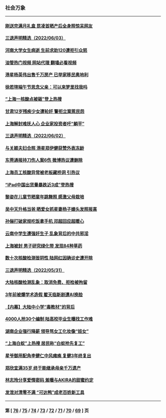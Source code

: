 ### 社会万象
---
#### [刚送完满月礼盒 昆凌首晒产后全身照惊呆网友](../../pages/ncid282/n13751953.md?06041245) 
#### [三退声明精选（2022/06/03）](../../pages/ncid282/n13752074.md?06041245) 
#### [河南大学女生病逝 生前求助120遭拒引众怒](../../pages/ncid282/n13751858.md?06041245) 
#### [油管热门视频 网站代理 翻墙必看视频](http://209.222.30.114:81/youtube.html?06041245)
#### [港星杨英伟出售千万房产 已举家移民奥地利](../../pages/ncid282/n13751923.md?06041245) 
#### [徐若瑄端午节思念父亲：可以来梦里找我吗](../../pages/ncid282/n13751913.md?06041245) 
#### [“上海一核酸点被砸”登上热搜](../../pages/ncid282/n13751565.md?06041245) 
#### [甘肃12岁残疾少女遭轮奸 警拒立案惹民怨](../../pages/ncid282/n13751538.md?06041245) 
#### [上海解封难抚人心 企业家投资者吁“躺平”](../../pages/ncid282/n13751501.md?06041245) 
#### [三退声明精选（2022/06/02）](../../pages/ncid282/n13751356.md?06041245) 
#### [与关颖夫妇合照 港星郑伊健获赞外表冻龄](../../pages/ncid282/n13751230.md?06041245) 
#### [东莞通报持刀伤人案6伤 微博热议遭删除](../../pages/ncid282/n13750925.md?06041245) 
#### [上海员工核酸异常被老板藏桥洞 引热议](../../pages/ncid282/n13750893.md?06041245) 
#### [“iPad中国出货量暴跌近3成”登热搜](../../pages/ncid282/n13750742.md?06041245) 
#### [黎姿在儿童节晒童年跳舞照 感激父母栽培](../../pages/ncid282/n13750476.md?06041245) 
#### [吴中天升格当爸 晒爱女抓星妻杨子姗头发照报喜](../../pages/ncid282/n13750447.md?06041245) 
#### [孙俪打破家规吃饭拿手机 邓超回应超暖心](../../pages/ncid282/n13750412.md?06041245) 
#### [云南中学生遭强奸生子 乱象背后的中共邪淫](../../pages/ncid282/n13750214.md?06041245) 
#### [上海被封 男子研究绿化带 发现84种草药](../../pages/ncid282/n13750071.md?06041245) 
#### [数十次核酸检测皆阴性 陆网红因确诊史遭开除](../../pages/ncid282/n13749706.md?06041245) 
#### [三退声明精选（2022/05/31）](../../pages/ncid282/n13749814.md?06041245) 
#### [大陆核酸检测乱象：取消免费、拒检被拘留](../../pages/ncid282/n13749693.md?06041245) 
#### [3年前被爆学术造假 翟天临新剧遭AI换脸](../../pages/ncid282/n13749545.md?06041245) 
#### [【内幕】大陆中小学“毒教材”的背后](../../pages/ncid282/n13749434.md?06041245) 
#### [4000人抢30个编制 陆高校毕业生曝找工作难](../../pages/ncid282/n13749224.md?06041245) 
#### [湖南企业强行降薪 领导骂女工化妆像“妓女”](../../pages/ncid282/n13749066.md?06041245) 
#### [“上海白蚁”上热搜 居民称“白蚁抢先复工”](../../pages/ncid282/n13740216.md?06041245) 
#### [星爷御用配角李健仁中风瘫痪 复健3年终复出](../../pages/ncid282/n13748938.md?06041245) 
#### [郑欣宜满35岁 终于能继承母亲千万遗产](../../pages/ncid282/n13748858.md?06041245) 
#### [林志玲分享爱情密码 羞曝与AKIRA的甜蜜约定](../../pages/ncid282/n13748903.md?06041245) 
#### [发泄对清零不满 “可达鸭”成老百姓新工具](../../pages/ncid282/n13748816.md?06041245) 

---
#### 第 [ [76](./76.md?06041245) / [75](./75.md?06041245) / [74](./74.md?06041245) / [73](./73.md?06041245) / [72](./72.md?06041245) / [71](./71.md?06041245) / [70](./70.md?06041245) / [69](./69.md?06041245) ] 页
